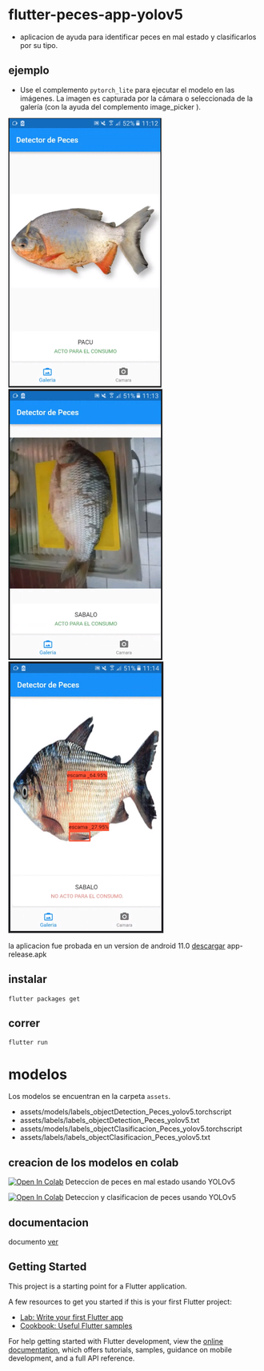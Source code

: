 # flutter-peces-app-yolov5

- aplicacion de ayuda para identificar peces en mal estado y clasificarlos por su tipo.

## ejemplo
- Use el complemento `pytorch_lite` para ejecutar el modelo en las imágenes. La imagen es capturada por la cámara o seleccionada de la galería (con la ayuda del complemento image_picker ).

![](peces1.png) 
![](peces2.png) 
![](peces3.png) 

la aplicacion fue probada en un version de android 11.0 [descargar](https://drive.google.com/file/d/104CK2sc15LJK4ugeShbeA_ekQZ8UCUfq/view?usp=sharing) app-release.apk


## instalar 

```
flutter packages get
```

## correr

```
flutter run
```

# modelos
Los modelos se encuentran en la carpeta `assets`.
 - assets/models/labels_objectDetection_Peces_yolov5.torchscript
 - assets/labels/labels_objectDetection_Peces_yolov5.txt
 - assets/models/labels_objectClasificacion_Peces_yolov5.torchscript
 - assets/labels/labels_objectClasificacion_Peces_yolov5.txt

## creacion de los modelos en colab
[![Open In Colab](https://colab.research.google.com/assets/colab-badge.svg)](https://colab.research.google.com/drive/1S3H1voQy0Dj4WgkDlKj8y2h8fBzb8eBh?usp=sharing) Deteccion de peces en mal estado usando YOLOv5

[![Open In Colab](https://colab.research.google.com/assets/colab-badge.svg)](https://colab.research.google.com/drive/1WxDoBRMTYYLJq8ROm792vBWTjAsYSrGY?usp=sharing) Deteccion y clasificacion de peces usando YOLOv5

## documentacion
documento [ver](https://drive.google.com/file/d/1g7fN8oRauw2wdr6Th3jvOFKSnUzN3o3t/view?usp=sharing) 

## Getting Started

This project is a starting point for a Flutter application.

A few resources to get you started if this is your first Flutter project:

- [Lab: Write your first Flutter app](https://docs.flutter.dev/get-started/codelab)
- [Cookbook: Useful Flutter samples](https://docs.flutter.dev/cookbook)

For help getting started with Flutter development, view the
[online documentation](https://docs.flutter.dev/), which offers tutorials,
samples, guidance on mobile development, and a full API reference.
